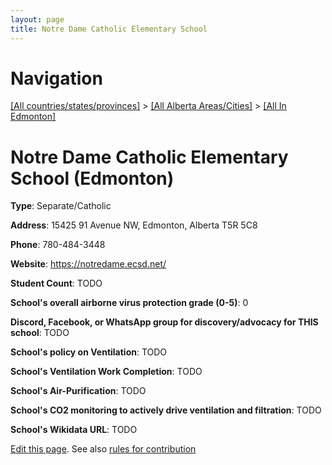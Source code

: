 ```yaml
---
layout: page
title: Notre Dame Catholic Elementary School
---
```

# Navigation

[[All countries/states/provinces]](../../..) > [[All Alberta Areas/Cities]](../..) > [[All In Edmonton]](..)

# Notre Dame Catholic Elementary School (Edmonton)

**Type**: Separate/Catholic

**Address**: 15425 91 Avenue NW, Edmonton, Alberta T5R 5C8

**Phone**: 780-484-3448

**Website**: <https://notredame.ecsd.net/>

**Student Count**: TODO

**School's overall airborne virus protection grade (0-5)**: 0

**Discord, Facebook, or WhatsApp group for discovery/advocacy for THIS school**: TODO

**School's policy on Ventilation**: TODO

**School's Ventilation Work Completion**: TODO

**School's Air-Purification**: TODO

**School's CO2 monitoring to actively drive ventilation and filtration**: TODO

**School's Wikidata URL**: TODO


[Edit this page](https://github.com/ventilate-schools/AB/edit/main/./Edmonton/Notre_Dame_Catholic_Elementary_School.md). See also [rules for contribution](../../../contribution-rules/)